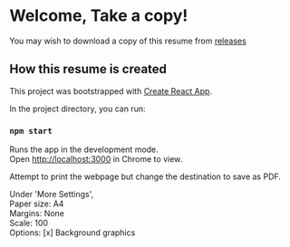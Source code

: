 # Welcome, Take a copy!

You may wish to download a copy of this resume from [releases](https://github.com/CS2102Group18/CS2102/releases)

## How this resume is created

This project was bootstrapped with [Create React App](https://github.com/facebook/create-react-app).

In the project directory, you can run:

### `npm start`

Runs the app in the development mode.<br>
Open [http://localhost:3000](http://localhost:3000) in Chrome to view.

Attempt to print the webpage but change the destination to save as PDF.

Under 'More Settings', <br>
Paper size: A4<br>
Margins: None<br>
Scale: 100<br>
Options: [x] Background graphics